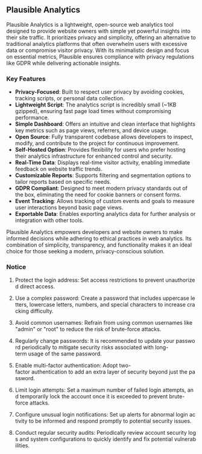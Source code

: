 ## Plausible Analytics

Plausible Analytics is a lightweight, open-source web analytics tool designed to provide website owners with simple yet powerful insights into their site traffic. It prioritizes privacy and simplicity, offering an alternative to traditional analytics platforms that often overwhelm users with excessive data or compromise visitor privacy. With its minimalistic design and focus on essential metrics, Plausible ensures compliance with privacy regulations like GDPR while delivering actionable insights.

### Key Features

- **Privacy-Focused**: Built to respect user privacy by avoiding cookies, tracking scripts, or personal data collection.
- **Lightweight Script**: The analytics script is incredibly small (~1KB gzipped), ensuring fast page load times without compromising performance.
- **Simple Dashboard**: Offers an intuitive and clean interface that highlights key metrics such as page views, referrers, and device usage.
- **Open Source**: Fully transparent codebase allows developers to inspect, modify, and contribute to the project for continuous improvement.
- **Self-Hosted Option**: Provides flexibility for users who prefer hosting their analytics infrastructure for enhanced control and security.
- **Real-Time Data**: Displays real-time visitor activity, enabling immediate feedback on website traffic trends.
- **Customizable Reports**: Supports filtering and segmentation options to tailor reports based on specific needs.
- **GDPR Compliant**: Designed to meet modern privacy standards out of the box, eliminating the need for cookie banners or consent forms.
- **Event Tracking**: Allows tracking of custom events and goals to measure user interactions beyond basic page views.
- **Exportable Data**: Enables exporting analytics data for further analysis or integration with other tools.

Plausible Analytics empowers developers and website owners to make informed decisions while adhering to ethical practices in web analytics. Its combination of simplicity, transparency, and functionality makes it an ideal choice for those seeking a modern, privacy-conscious solution.

### Notice

1.  Protect the login address: Set access restrictions to prevent unauthorized direct access.
    
2.  Use a complex password: Create a password that includes uppercase letters, lowercase letters, numbers, and special characters to increase cracking difficulty.
    
3.  Avoid common usernames: Refrain from using common usernames like "admin" or "root" to reduce the risk of brute-force attacks.
    
4.  Regularly change passwords: It is recommended to update your password periodically to mitigate security risks associated with long-term usage of the same password.
    
5.  Enable multi-factor authentication: Adopt two-factor authentication to add an extra layer of security beyond just the password.
    
6.  Limit login attempts: Set a maximum number of failed login attempts, and temporarily lock the account once it is exceeded to prevent brute-force attacks.
    
7.  Configure unusual login notifications: Set up alerts for abnormal login activity to be informed and respond promptly to potential security issues.
    
8.  Conduct regular security audits: Periodically review account security logs and system configurations to quickly identify and fix potential vulnerabilities.
        
